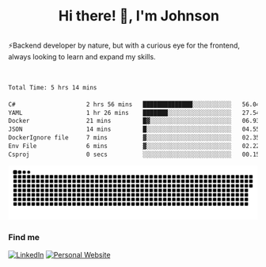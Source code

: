 <div id="user-content-toc">
  <ul align="center">
    <summary><h1 style="display: inline-block">Hi there! 👋, I'm Johnson</h1></summary>
  </ul>
</div>

⚡Backend developer by nature, but with a curious eye for the frontend, always looking to learn and expand my skills.

<br>


<!--START_SECTION:waka-->

```txt
Total Time: 5 hrs 14 mins

C#                    2 hrs 56 mins   ██████████████░░░░░░░░░░░   56.04 %
YAML                  1 hr 26 mins    ███████░░░░░░░░░░░░░░░░░░   27.54 %
Docker                21 mins         █▓░░░░░░░░░░░░░░░░░░░░░░░   06.93 %
JSON                  14 mins         █░░░░░░░░░░░░░░░░░░░░░░░░   04.55 %
DockerIgnore file     7 mins          ▓░░░░░░░░░░░░░░░░░░░░░░░░   02.35 %
Env File              6 mins          ▓░░░░░░░░░░░░░░░░░░░░░░░░   02.22 %
Csproj                0 secs          ░░░░░░░░░░░░░░░░░░░░░░░░░   00.15 %
```

<!--END_SECTION:waka-->

<picture>
  <source  srcset="https://github.com/joshwambere/joshwambere/blob/output/github-contribution-grid-snake-dark.svg?palette=github-dark">
  <source  srcset="https://github.com/joshwambere/joshwambere/blob/output/github-contribution-grid-snake.svg">
  <img alt="github contribution grid snake animation" src="https://github.com/joshwambere/joshwambere/blob/output/github-contribution-grid-snake.svg">
</picture>

### Find me
<a href="https://www.linkedin.com/in/dusabe-johnson" target="_blank"><img src="https://img.shields.io/badge/LinkedIn-%230077B5.svg?&style=flat&logo=linkedin&logoColor=white" alt="LinkedIn"></a>
‎‎ [![Personal Website](https://img.shields.io/badge/visit-Johnsonis.me-blue)](https://johnsonis.me/)
